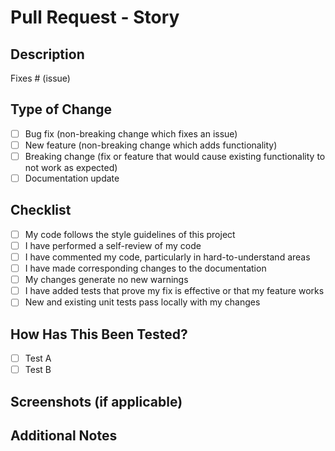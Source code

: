 # Pull Request - Story <!-- Put the story id -->
## Description

<!-- Provide a short and clear description of the changes made in this PR. Include any relevant motivation and context. -->

Fixes # (issue)

## Type of Change

<!-- Please delete options that are not relevant. -->
- [ ] Bug fix (non-breaking change which fixes an issue)
- [ ] New feature (non-breaking change which adds functionality)
- [ ] Breaking change (fix or feature that would cause existing functionality to not work as expected)
- [ ] Documentation update

## Checklist

- [ ] My code follows the style guidelines of this project
- [ ] I have performed a self-review of my code
- [ ] I have commented my code, particularly in hard-to-understand areas
- [ ] I have made corresponding changes to the documentation
- [ ] My changes generate no new warnings
- [ ] I have added tests that prove my fix is effective or that my feature works
- [ ] New and existing unit tests pass locally with my changes

## How Has This Been Tested?

<!-- Describe the tests that you ran to verify your changes. Provide instructions so others can reproduce. -->

- [ ] Test A
- [ ] Test B

## Screenshots (if applicable)

<!-- Add screenshots to help explain your changes. -->

## Additional Notes

<!-- Add any other context or screenshots about the pull request here. -->
